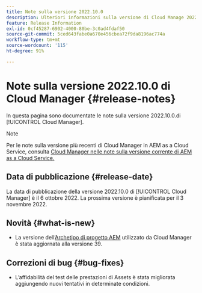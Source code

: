 ```yaml
---
title: Note sulla versione 2022.10.0
description: Ulteriori informazioni sulla versione di Cloud Manage 2022.10.0.
feature: Release Information
exl-id: 0cf45287-6902-4000-80be-3c0ad4fdaf50
source-git-commit: 5ced643fabe0a670e456cbea72f9da8196ac774a
workflow-type: tm+mt
source-wordcount: '115'
ht-degree: 91%

---
```


# Note sulla versione 2022.10.0 di Cloud Manager {#release-notes}

In questa pagina sono documentate le note sulla versione 2022.10.0.di [!UICONTROL Cloud Manager].

>[!NOTE]
>
>Per le note sulla versione più recenti di Cloud Manager in AEM as a Cloud Service, consulta [Cloud Manager nelle note sulla versione corrente di AEM as a Cloud Service.](https://experienceleague.adobe.com/it/docs/experience-manager-cloud-service/content/release-notes/cloud-manager/current)

## Data di pubblicazione {#release-date}

La data di pubblicazione della versione 2022.10.0 di [!UICONTROL Cloud Manager] è il 6 ottobre 2022. La prossima versione è pianificata per il 3 novembre 2022.

## Novità {#what-is-new}

* La versione dell’[Archetipo di progetto AEM](https://experienceleague.adobe.com/it/docs/experience-manager-core-components/using/developing/archetype/overview) utilizzato da Cloud Manager è stata aggiornata alla versione 39.

## Correzioni di bug {#bug-fixes}

* L’affidabilità del test delle prestazioni di Assets è stata migliorata aggiungendo nuovi tentativi in determinate condizioni.
